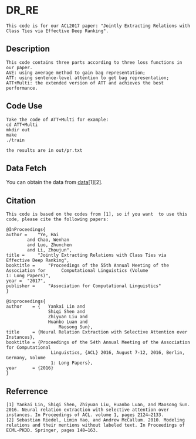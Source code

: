 DR_RE
=====
	This code is for our ACL2017 paper: "Jointly Extracting Relations with Class Ties via Effective Deep Ranking".

Description
-------
	This code contains three parts according to three loss functions in our paper.
	AVE: using average method to gain bag representation; 
	ATT: using sentence-level attention to get bag representation; 
	ATT+Multi: the extended version of ATT and achieves the best performance. 

Code Use
---------
	Take the code of ATT+Multi for example: 
	cd ATT+Multi 
	mkdir out
	make 
	./train 

	the results are in out/pr.txt

Data Fetch
------
You can obtain the data from [data](https://drive.google.com/open?id=0B8KyXw_n5ZQROUd4SngwcVFEYVU)[1][2]. 

Citation
----
	This code is based on the codes from [1], so if you want  to use this code, please cite the following papers:
	
	@InProceedings{
  	author = 	"Ye, Hai 
			and Chao, Wenhan
			and Luo, Zhunchen
			and Li, Zhoujun",
  	title = 	"Jointly Extracting Relations with Class Ties via Effective Deep Ranking",
  	booktitle = 	"Proceedings of the 55th Annual Meeting of the Association for      Computational Linguistics (Volume                         1: Long Papers)",
  	year = 	"2017",
  	publisher = 	"Association for Computational Linguistics"
	}
	
	@inproceedings{
  	author    = {	Yankai Lin and
        	        Shiqi Shen and
        	       	Zhiyuan Liu and
               		Huanbo Luan and
            	        Maosong Sun},
 	title     = {Neural Relation Extraction with Selective Attention over Instances},
  	booktitle = {Proceedings of the 54th Annual Meeting of the Association for Computational
                     Linguistics, {ACL} 2016, August 7-12, 2016, Berlin, Germany, Volume
                     1: Long Papers},
  	year      = {2016}
	}
	
Referrence
---------
	[1] Yankai Lin, Shiqi Shen, Zhiyuan Liu, Huanbo Luan, and Maosong Sun. 2016. Neural relation extraction with selective attention over instances. In Proceedings of ACL. volume 1, pages 2124–2133.
	[2] Sebastian Riedel, Limin Yao, and Andrew McCallum. 2010. Modeling relations and their mentions without labeled text. In Proceedings of ECML-PKDD. Springer, pages 148–163.

